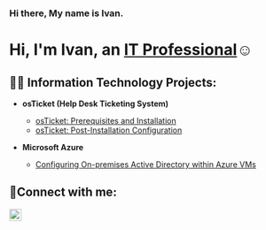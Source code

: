 ### Hi there, My name is Ivan.
<h1>Hi, I'm Ivan, an <a href="https://www.linkedin.com/in/ivan-herrera-ITCC">IT Professional</a>☺</h1>

<h2>👨‍💻 Information Technology Projects:</h2>

- <b>osTicket (Help Desk Ticketing System)</b>
  - [osTicket: Prerequisites and Installation](https://github.com/ivanherreracc/osticket-prereqs)
  - [osTicket: Post-Installation Configuration](https://github.com/ivanherreracc/post-install-config)

- <b>Microsoft Azure</b>
  - [Configuring On-premises Active Directory within Azure VMs](https://github.com/joshmadakorcc/configure-ad)


<h2>🤳Connect with me:</h2>


[<img align="left" alt="ivan-herrera-ITCC | LinkedIn" width="22px" src="https://cdn.jsdelivr.net/npm/simple-icons@v3/icons/linkedin.svg" />][linkedin]

[linkedin]: <https://www.linkedin.com/in/ivan-herrera-ITCC>
